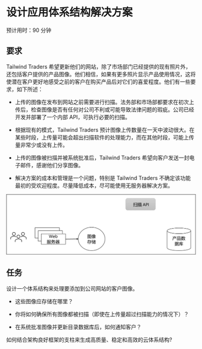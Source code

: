 ﻿---
casestudy:
    title: '设计应用体系结构解决方案'
    module: '应用体系结构解决方案'
---
# 设计应用体系结构解决方案

预计用时：90 分钟

## 要求

Tailwind Traders 希望更新他们的网站，除了市场部门已经提供的现有照片外，还包括客户提供的产品图像。他们相信，如果有更多照片显示产品使用情况，这将使潜在客户更好地感受之前的客户在购买产品后对它们的喜爱程度。他们有一些要求，如下所述：

* 上传的图像在发布到网站之前需要进行扫描。法务部和市场部都要求在初次上传后，检查图像是否有任何对公司不利或可能导致法律问题的瑕疵。公司已经开发并部署了一个内部 API，可执行必要的扫描。 

* 根据现有的模式，Tailwind Traders 预计图像上传数量在一天中波动很大。在某些时段，上传量可能会超出扫描软件的处理能力，而在其他时段，可能上传量非常少或没有上传。

* 上传的图像被扫描并被系统批准后，Tailwind Traders 希望向客户发送一封电子邮件，感谢他们分享图像。

* 解决方案的成本和管理是一个问题，特别是 Tailwind Traders 不确定该功能最初的受欢迎程度。尽量降低成本，尽可能使用无服务器解决方案。

 

![应用体系结构](media/Apparchitecture.png)

 

## 任务

设计一个体系结构来处理要添加到公司网站的客户图像。 

* 这些图像应存储在哪里？

* 你将如何确保所有图像都被扫描（即使在上传量超过扫描能力的情况下）？

* 在系统批准图像并更新目录数据库后，如何通知客户？ 

如何结合架构良好框架的支柱来生成高质量、稳定和高效的云体系结构?

 
